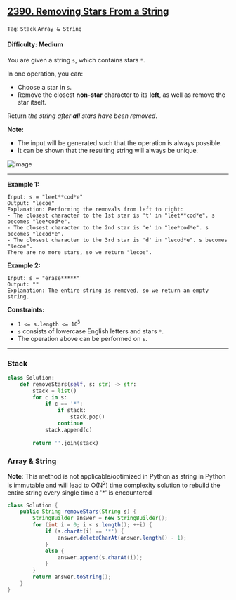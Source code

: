 ## [2390. Removing Stars From a String](https://leetcode.com/problems/removing-stars-from-a-string)

```Tag```: ```Stack``` ```Array & String```

#### Difficulty: Medium

You are given a string ```s```, which contains stars ```*```.

In one operation, you can:

- Choose a star in ```s```.
- Remove the closest __non-star__ character to its __left__, as well as remove the star itself.

Return _the string after __all__ stars have been removed_.

__Note:__

- The input will be generated such that the operation is always possible.
- It can be shown that the resulting string will always be unique.

![image](https://user-images.githubusercontent.com/35042430/231214607-1f579667-1492-4ce5-95f0-e849a107942f.png)

---

__Example 1:__
```
Input: s = "leet**cod*e"
Output: "lecoe"
Explanation: Performing the removals from left to right:
- The closest character to the 1st star is 't' in "leet**cod*e". s becomes "lee*cod*e".
- The closest character to the 2nd star is 'e' in "lee*cod*e". s becomes "lecod*e".
- The closest character to the 3rd star is 'd' in "lecod*e". s becomes "lecoe".
There are no more stars, so we return "lecoe".
```

__Example 2:__
```
Input: s = "erase*****"
Output: ""
Explanation: The entire string is removed, so we return an empty string.
```

__Constraints:__

- ```1 <= s.length <= 10```<sup>```5```</sup>
- ```s``` consists of lowercase English letters and stars ```*```.
- The operation above can be performed on ```s```.

---

### Stack

```Python
class Solution:
    def removeStars(self, s: str) -> str:
        stack = list()
        for c in s:
            if c == '*':
                if stack:
                    stack.pop()
                continue
            stack.append(c)
        
        return ''.join(stack)
```

### Array & String

__Note__: This method is not applicable/optimized in Python as string in Python is immutable and will lead to O(N<sup>2</sup>) time complexity solution to rebuild the entire string every single time a '*' is encountered

```Java
class Solution {
    public String removeStars(String s) {
        StringBuilder answer = new StringBuilder();
        for (int i = 0; i < s.length(); ++i) {
            if (s.charAt(i) == '*') {
                answer.deleteCharAt(answer.length() - 1);
            }
            else {
                answer.append(s.charAt(i));
            }
        }
        return answer.toString();
    }
}
```


